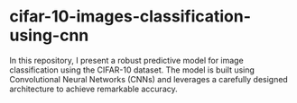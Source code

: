 # cifar-10-images-classification-using-cnn
In this repository, I present a robust predictive model for image classification using the CIFAR-10 dataset. The model is built using Convolutional Neural Networks (CNNs) and leverages a carefully designed architecture to achieve remarkable accuracy.
